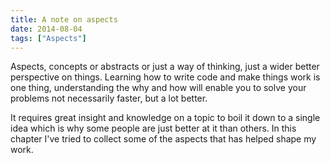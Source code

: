 ```yaml
---
title: A note on aspects
date: 2014-08-04
tags: ["Aspects"]
---
```


Aspects, concepts or abstracts or just a way of thinking, just a wider better perspective on things. Learning how to write code and make things work is one thing, understanding the why and how will enable you to solve your problems not necessarily faster, but a lot better.

It requires great insight and knowledge on a topic to boil it down to a single idea which is why some people are just better at it than others. In this chapter I've tried to collect some of the aspects that has helped shape my work.
